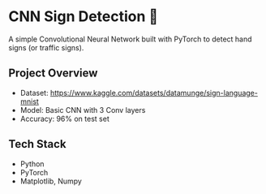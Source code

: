 # CNN Sign Detection 🚦
A simple Convolutional Neural Network built with PyTorch to detect hand signs (or traffic signs).

##  Project Overview
- Dataset: https://www.kaggle.com/datasets/datamunge/sign-language-mnist
- Model: Basic CNN with 3 Conv layers
- Accuracy: 96% on test set

##  Tech Stack
- Python
- PyTorch
- Matplotlib, Numpy
